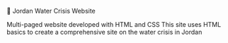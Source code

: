 :ocean: Jordan Water Crisis Website

Multi-paged website developed with HTML and CSS 
This site uses HTML basics to create a comprehensive site on the water crisis in Jordan
